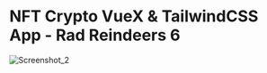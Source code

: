 # NFT Crypto VueX & TailwindCSS App - Rad Reindeers 6


![Screenshot_2](https://user-images.githubusercontent.com/40970351/149689058-1ca9df57-c9c0-452c-b87b-ef1e546799a8.png)
